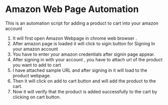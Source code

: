 # Amazon Web Page Automation
This is an automation script for adding a product to cart into your amazon account
1. It will first open Amazon Webpage in chrome web browser .
2. After amazon page is loaded it will click to sigin button for Signing In your amazon account
3. You have to enter your amazon credentials after signin page appear.
4. After signing in with your account , you have to attach url of the product you want to add to cart
5. I have attached sample URL and after signing in it will load to the product webpage.
6. Then it will click on add to cart button and will add the product to the cart.
7. Now it will verify that the product is added successfully to the cart by clicking on cart button.

